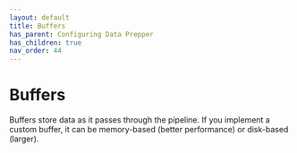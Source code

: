 ```yaml
---
layout: default
title: Buffers
has_parent: Configuring Data Prepper
has_children: true
nav_order: 44
---
```


# Buffers

Buffers store data as it passes through the pipeline. If you implement a custom buffer, it can be memory-based (better performance) or disk-based (larger).
